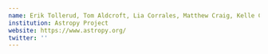 ```yaml
---
name: Erik Tollerud, Tom Aldcroft, Lia Corrales, Matthew Craig, Kelle Cruz, Adam Ginsburg, Hans Guenther, Pey Lian Lim, Adrian Price-Whelan, John Swinbank
institution: Astropy Project
website: https://www.astropy.org/
twitter: ''
---
```


